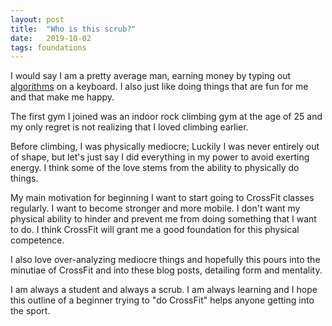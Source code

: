 ```yaml
---
layout: post
title:  "Who is this scrub?"
date:   2019-10-02
tags: foundations
---
```


I would say I am a pretty average man, earning money by typing out
[algorithms](https://en.wikipedia.org/wiki/Algorithm) on a keyboard. I also
just like doing things that are fun for me and that make me happy.

The first gym I joined was an indoor rock climbing gym at the age of 25 and my
only regret is not realizing that I loved climbing earlier.

Before climbing, I was physically mediocre; Luckily I was never entirely out of
shape, but let's just say I did everything in my power to avoid exerting
energy. I think some of the love stems from the ability to physically do
things.

My main motivation for beginning I want to start going to CrossFit classes
regularly. I want to become stronger and more mobile. I don't want my physical
ability to hinder and prevent me from doing something that I want to do. I
think CrossFit will grant me a good foundation for this physical competence.

I also love over-analyzing mediocre things and hopefully this pours into the
minutiae of CrossFit and into these blog posts, detailing form and mentality.

I am always a student and always a scrub. I am always learning and I hope this
outline of a beginner trying to "do CrossFit" helps anyone getting into the
sport.


